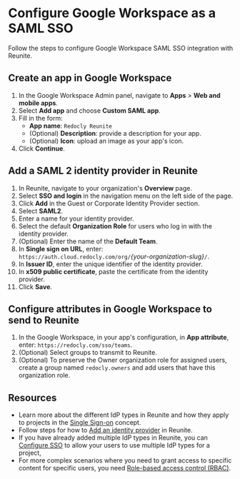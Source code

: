 # Configure Google Workspace as a SAML SSO

Follow the steps to configure Google Workspace SAML SSO integration with Reunite.

## Create an app in Google Workspace

1. In the Google Workspace Admin panel, navigate to **Apps** > **Web and mobile apps**.
1. Select **Add app** and choose **Custom SAML app**.
1. Fill in the form:
    - **App name**: `Redocly Reunite`
    - (Optional) **Description**: provide a description for your app.
    - (Optional) **Icon**: upload an image as your app's icon.
1. Click **Continue**.

## Add a SAML 2 identity provider in Reunite

1. In Reunite, navigate to your organization's **Overview** page.
1. Select **SSO and login** in the navigation menu on the left side of the page.
1. Click **Add** in the Guest or Corporate Identity Provider section.
1. Select **SAML2**.
1. Enter a name for your identity provider.
1. Select the default **Organization Role** for users who log in with the identity provider.
1. (Optional) Enter the name of the **Default Team**.
1. In **Single sign on URL**, enter: `https://auth.cloud.redocly.com/org/`*{your-organization-slug}*`/`.
1. In **Issuer ID**, enter the unique identifier of the identity provider.
1. In **x509 public certificate**, paste the certificate from the identity provider.
1.  Click **Save**.
  
## Configure attributes in Google Workspace to send to Reunite

1. In the Google Workspace, in your app's configuration, in **App attribute**, enter: `https://redocly.com/sso/teams`.
1. (Optional) Select groups to transmit to Reunite.
1. (Optional) To preserve the Owner organization role for assigned users, create a group named `redocly.owners` and add users that have this organization role.

## Resources

- Learn more about the different IdP types in Reunite and how they apply to projects in the [Single Sign-on](./sso.md) concept.
- Follow steps for how to [Add an identity provider](./add-idp.md) in Reunite.
- If you have already added multiple IdP types in Reunite, you can [Configure SSO](./configure-sso.md) to allow your users to use multiple IdP types for a project,
- For more complex scenarios where you need to grant access to specific content for specific users, you need [Role-based access control (RBAC)](../../../access/rbac.md).
